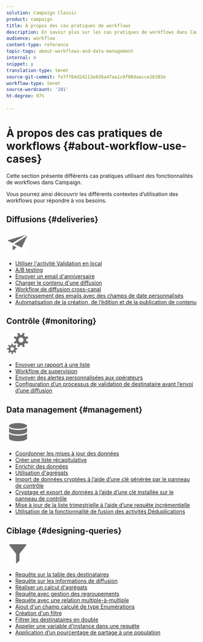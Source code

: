 ```yaml
---
solution: Campaign Classic
product: campaign
title: À propos des cas pratiques de workflows
description: En savoir plus sur les cas pratiques de workflows dans Campaign Classic.
audience: workflow
content-type: reference
topic-tags: about-workflows-and-data-management
internal: n
snippet: y
translation-type: tm+mt
source-git-commit: fe7ff64d24113e026a47aa1c9f08daacce2b383e
workflow-type: tm+mt
source-wordcount: '201'
ht-degree: 97%

---
```



# À propos des cas pratiques de workflows {#about-workflow-use-cases}

Cette section présente différents cas pratiques utilisant des fonctionnalités de workflows dans Campaign.

Vous pourrez ainsi découvrir les différents contextes d’utilisation des workflows pour répondre à vos besoins.

## Diffusions {#deliveries}

<img src="assets/do-not-localize/icon_send.svg" width="60px">

* [Utiliser l&#39;activité Validation en local](../../workflow/using/using-the-local-approval-activity.md)
* [A/B testing](../../workflow/using/a-b-testing.md)
* [Envoyer un email d&#39;anniversaire](../../workflow/using/sending-a-birthday-email.md)
* [Charger le contenu d&#39;une diffusion](../../workflow/using/loading-delivery-content.md)
* [Workflow de diffusion cross-canal](../../workflow/using/cross-channel-delivery-workflow.md)
* [Enrichissement des emails avec des champs de date personnalisés](../../workflow/using/email-enrichment-with-custom-date-fields.md)
* [Automatisation de la création, de l’édition et de la publication de contenu](../../delivery/using/automating-via-workflows.md#examples)

## Contrôle    {#monitoring}

<img src="assets/do-not-localize/icon_monitoring.svg" width="60px">

* [Envoyer un rapport à une liste](../../workflow/using/sending-a-report-to-a-list.md)
* [Workflow de supervision](../../workflow/using/supervising-workflows.md)
* [Envoyer des alertes personnalisées aux opérateurs](../../workflow/using/sending-personalized-alerts-to-operators.md)
* [Configuration d’un processus de validation de destinataire avant l’envoi d’une diffusion](../../workflow/using/using-the-local-approval-activity.md)

## Data management {#management}

<img src="assets/do-not-localize/icon_manage.svg" width="60px">

* [Coordonner les mises à jour des données](../../workflow/using/coordinating-data-updates.md)
* [Créer une liste récapitulative](../../workflow/using/creating-a-summary-list.md)
* [Enrichir des données](../../workflow/using/enriching-data.md)
* [Utilisation d&#39;agrégats](../../workflow/using/using-aggregates.md)
* [Import de données cryptées à l’aide d’une clé générée par le panneau de contrôle](../../workflow/using/importing-data.md#use-case-gpg-decrypt)
* [Cryptage et export de données à l’aide d’une clé installée sur le panneau de contrôle](../../workflow/using/how-to-use-workflow-data.md#use-case-gpg-encrypt)
* [Mise à jour de la liste trimestrielle à l’aide d’une requête incrémentielle](../../workflow/using/quarterly-list-update.md)
* [Utilisation de la fonctionnalité de fusion des activités Déduplications](../../workflow/using/deduplication-merge.md)

## Ciblage {#designing-queries}

<img src="assets/do-not-localize/icon_filter.svg" width="60px">

* [Requête sur la table des destinataires](../../workflow/using/querying-recipient-table.md)
* [Requête sur les informations de diffusion](../../workflow/using/querying-delivery-information.md)
* [Réaliser un calcul d&#39;agrégats](../../workflow/using/performing-aggregate-computing.md)
* [Requête avec gestion des regroupements](../../workflow/using/querying-using-grouping-management.md)
* [Requête avec une relation multiple-à-multiple](../../workflow/using/querying-using-many-to-many-relationship.md)
* [Ajout d&#39;un champ calculé de type Enumérations](../../workflow/using/adding-enumeration-type-calculated-field.md)
* [Création d&#39;un filtre](../../workflow/using/creating-a-filter.md)
* [Filtrer les destinataires en double](../../workflow/using/filtering-duplicated-recipients.md)
* [Appeler une variable d&#39;instance dans une requête](../../workflow/using/javascript-scripts-and-templates.md#calling-an-instance-variable-in-a-query)
* [Application d’un pourcentage de partage à une population](../../workflow/using/javascript-scripts-and-templates.md#example)

